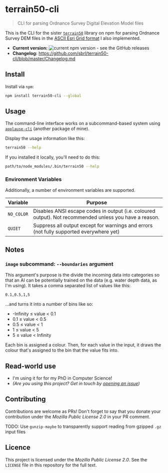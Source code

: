 # terrain50-cli

> CLI for parsing Ordnance Survey Digital Elevation Model files

This is the CLI for the sister [`terrain50`](https://www.npmjs.com/package/terrain50) library on npm for parsing Ordnance Survey DEM files in the [ASCII Esri Grid format](https://en.wikipedia.org/wiki/Esri_grid) I also implemented.

 - **Current version:** ![current npm version - see the GitHub releases](https://img.shields.io/npm/v/terrain50-cli)
 - **Changelog:** https://github.com/sbrl/terrain50-cli/blob/master/Changelog.md


## Install
Install via `npm`:

```bash
npm install terrain50-cli --global
```


## Usage
The command-line interface works on a subcommand-based system using [`applause-cli`](https://npmjs.org/package/applause-cli) (another package of mine).

Display the usage information like this:

```bash
terrain50 --help
```

If you installed it locally, you'll need to do this:

```bash
path/to/node_modules/.bin/terrain50 --help
```

### Environment Variables
Additionally, a number of environment variables are supported.

Variable    | Purpose
------------|-----------------------------
`NO_COLOR`  | Disables ANSI escape codes in output (i.e. coloured output). Not recommended unless you have a reason.
`QUIET`     | Suppress all output except for warnings and errors (not fully supported everywhere yet)


## Notes

### `image` subcommand: `--boundaries` argument
This argument's purpose is the divide the incoming data into categories so that an AI can be potentially trained on the data (e.g. water depth data, as I'm using). It takes a comma separated list of values like this:

```
0.1,0.5,1,5
```

...and turns it into a number of bins like so:

 - -Infinity ≤ value < 0.1
 - 0.1 ≤ value < 0.5
 - 0.5 ≤ value < 1
 - 1 ≤ value < 5
 - 5 ≤ value < Infinity

Each bin is assigned a colour. Then, for each value in the input, it draws the colour that's assigned to the bin that the value fits into.


## Read-world use
 - I'm using it for for my PhD in Computer Science!
 - _(Are you using this project? Get in touch by [opening an issue](https://github.com/sbrl/terrain50/issues/new))_


## Contributing
Contributions are welcome as PRs! Don't forget to say that you donate your contribution under the _Mozilla Public License 2.0_ in your PR comment.

TODO: Use `gunzip-maybe` to transparently support reading from gzipped `.gz` input files

## Licence
This project is licensed under the _Mozilla Public License 2.0_. See the `LICENSE` file in this repository for the full text.
